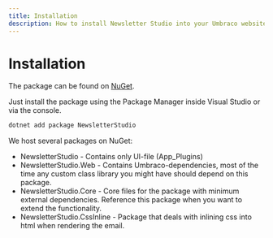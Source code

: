 ```yaml
---
title: Installation
description: How to install Newsletter Studio into your Umbraco website.
---
```

# Installation
The package can be found on [NuGet](https://www.nuget.org/packages/NewsletterStudio/).

Just install the package using the Package Manager inside Visual Studio or via the console.

```xml
dotnet add package NewsletterStudio
```

We host several packages on NuGet:

* NewsletterStudio - Contains only UI-file (App_Plugins)
* NewsletterStudio.Web - Contains Umbraco-dependencies, most of the time any custom class library you might have should depend on this package.
* NewsletterStudio.Core - Core files for the package with minimum external dependencies. Reference this package when you want to extend the functionality.
* NewsletterStudio.CssInline - Package that deals with inlining css into html when rendering the email.

